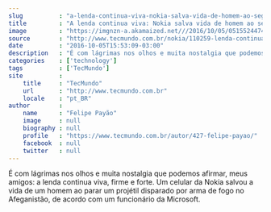 ```yaml
---
slug          : "a-lenda-continua-viva-nokia-salva-vida-de-homem-ao-segurar-uma-bala"
title         : "A lenda continua viva: Nokia salva vida de homem ao segurar uma bala"
image         : "https://imgnzn-a.akamaized.net///2016/10/05/05155244749234-t1200x480.jpg"
source        : "http://www.tecmundo.com.br/nokia/110259-lenda-continua-viva-nokia-salva-vida-homem-segurar-bala.htm"
date          : "2016-10-05T15:53:09-03:00"
description   : "É com lágrimas nos olhos e muita nostalgia que podemos afirmar, meus amigos: a lenda continua viva, firme e forte. Um celular da Nokia salvou a vida de um homem ao parar um projétil disparado por arma de fogo no Afeganistão, de acordo com um funcionário da Microsoft."
categories    : ['technology']
tags          : ['TecMundo']
site          :
    title     : "TecMundo"
    url       : "http://www.tecmundo.com.br"
    locale    : "pt_BR"
author        :
    name      : "Felipe Payão"
    image     : null
    biography : null
    profile   : "https://www.tecmundo.com.br/autor/427-felipe-payao/"
    facebook  : null
    twitter   : null
---
```


É com lágrimas nos olhos e muita nostalgia que podemos afirmar, meus amigos: a lenda continua viva, firme e forte. Um celular da Nokia salvou a vida de um homem ao parar um projétil disparado por arma de fogo no Afeganistão, de acordo com um funcionário da Microsoft.
